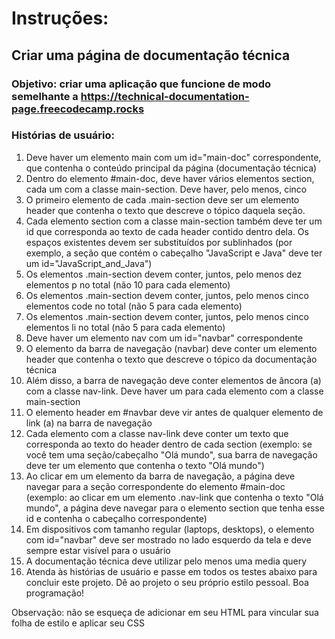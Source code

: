 # Instruções:
## Criar uma página de documentação técnica
### Objetivo: criar uma aplicação que funcione de modo semelhante a https://technical-documentation-page.freecodecamp.rocks

### Histórias de usuário:

1. Deve haver um elemento main com um id="main-doc" correspondente, que contenha o conteúdo principal da página (documentação técnica)
2. Dentro do elemento #main-doc, deve haver vários elementos section, cada um com a classe main-section. Deve haver, pelo menos, cinco
3. O primeiro elemento de cada .main-section deve ser um elemento header que contenha o texto que descreve o tópico daquela seção.
4. Cada elemento section com a classe main-section também deve ter um id que corresponda ao texto de cada header contido dentro dela. Os espaços existentes devem ser substituídos por sublinhados (por exemplo, a seção que contém o cabeçalho "JavaScript e Java" deve ter um id="JavaScript_and_Java")
5. Os elementos .main-section devem conter, juntos, pelo menos dez elementos p no total (não 10 para cada elemento)
6. Os elementos .main-section devem conter, juntos, pelo menos cinco elementos code no total (não 5 para cada elemento)
7. Os elementos .main-section devem conter, juntos, pelo menos cinco elementos li no total (não 5 para cada elemento)
8. Deve haver um elemento nav com um id="navbar" correspondente
9. O elemento da barra de navegação (navbar) deve conter um elemento header que contenha o texto que descreve o tópico da documentação técnica
10. Além disso, a barra de navegação deve conter elementos de âncora (a) com a classe nav-link. Deve haver um para cada elemento com a classe main-section
11. O elemento header em #navbar deve vir antes de qualquer elemento de link (a) na barra de navegação
12. Cada elemento com a classe nav-link deve conter um texto que corresponda ao texto do header dentro de cada section (exemplo: se você tem uma seção/cabeçalho "Olá mundo", sua barra de navegação deve ter um elemento que contenha o texto "Olá mundo")
13. Ao clicar em um elemento da barra de navegação, a página deve navegar para a seção correspondente do elemento #main-doc (exemplo: ao clicar em um elemento .nav-link que contenha o texto "Olá mundo", a página deve navegar para o elemento section que tenha esse id e contenha o cabeçalho correspondente)
14. Em dispositivos com tamanho regular (laptops, desktops), o elemento com id="navbar" deve ser mostrado no lado esquerdo da tela e deve sempre estar visível para o usuário
15. A documentação técnica deve utilizar pelo menos uma media query
16. Atenda às histórias de usuário e passe em todos os testes abaixo para concluir este projeto. Dê ao projeto o seu próprio estilo pessoal. Boa programação!

Observação: não se esqueça de adicionar <link rel="stylesheet" href="styles.css"> em seu HTML para vincular sua folha de estilo e aplicar seu CSS